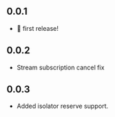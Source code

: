 ## 0.0.1

- 🎉 first release!

## 0.0.2

- Stream subscription cancel fix

## 0.0.3

- Added isolator reserve support.

